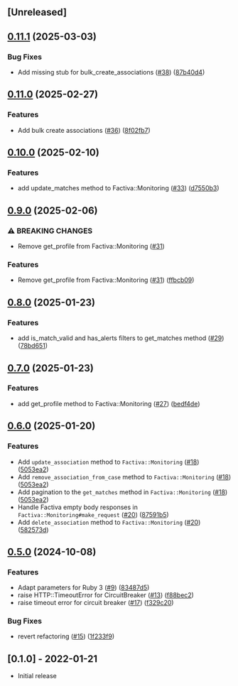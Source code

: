 ## [Unreleased]

## [0.11.1](https://github.com/sequra/factiva-api-client/compare/v0.11.0...v0.11.1) (2025-03-03)


### Bug Fixes

* Add missing stub for bulk_create_associations ([#38](https://github.com/sequra/factiva-api-client/issues/38)) ([87b40d4](https://github.com/sequra/factiva-api-client/commit/87b40d46672b1fbf9ba428a2fa2a08122b90aad5))

## [0.11.0](https://github.com/sequra/factiva-api-client/compare/v0.10.0...v0.11.0) (2025-02-27)


### Features

* Add bulk create associations ([#36](https://github.com/sequra/factiva-api-client/issues/36)) ([8f02fb7](https://github.com/sequra/factiva-api-client/commit/8f02fb7c28cbf0162283e7065cf4b8385ef40c39))

## [0.10.0](https://github.com/sequra/factiva-api-client/compare/v0.9.0...v0.10.0) (2025-02-10)


### Features

* add update_matches method to Factiva::Monitoring ([#33](https://github.com/sequra/factiva-api-client/issues/33)) ([d7550b3](https://github.com/sequra/factiva-api-client/commit/d7550b30824dc4dfc168dcf397ddae789abd879e))

## [0.9.0](https://github.com/sequra/factiva-api-client/compare/v0.8.0...v0.9.0) (2025-02-06)


### ⚠ BREAKING CHANGES

* Remove get_profile from Factiva::Monitoring ([#31](https://github.com/sequra/factiva-api-client/issues/31))

### Features

* Remove get_profile from Factiva::Monitoring ([#31](https://github.com/sequra/factiva-api-client/issues/31)) ([ffbcb09](https://github.com/sequra/factiva-api-client/commit/ffbcb09f15b748569c7405ab0a496e0885e39793))

## [0.8.0](https://github.com/sequra/factiva-api-client/compare/v0.7.0...v0.8.0) (2025-01-23)


### Features

* add is_match_valid and has_alerts filters to get_matches method ([#29](https://github.com/sequra/factiva-api-client/issues/29)) ([78bd651](https://github.com/sequra/factiva-api-client/commit/78bd651a8dc74ac6b8918f508ff572be1298994f))

## [0.7.0](https://github.com/sequra/factiva-api-client/compare/v0.6.0...v0.7.0) (2025-01-23)


### Features

* add get_profile method to Factiva::Monitoring ([#27](https://github.com/sequra/factiva-api-client/issues/27)) ([bedf4de](https://github.com/sequra/factiva-api-client/commit/bedf4debbef6f2461703ae791955b8296247a4bc))

## [0.6.0](https://github.com/sequra/factiva-api-client/compare/v0.5.0...v0.6.0) (2025-01-20)


### Features

* Add `update_association` method to `Factiva::Monitoring` ([#18](https://github.com/sequra/factiva-api-client/pull/18)) ([5053ea2](https://github.com/sequra/factiva-api-client/pull/18/commits/5053ea2462dca9a8d4f9c6a72160bff28554d303))
* Add `remove_association_from_case` method to `Factiva::Monitoring` ([#18](https://github.com/sequra/factiva-api-client/pull/18)) ([5053ea2](https://github.com/sequra/factiva-api-client/pull/18/commits/5053ea2462dca9a8d4f9c6a72160bff28554d303))
* Add pagination to the `get_matches` method in `Factiva::Monitoring` ([#18](https://github.com/sequra/factiva-api-client/pull/18)) ([5053ea2](https://github.com/sequra/factiva-api-client/pull/18/commits/5053ea2462dca9a8d4f9c6a72160bff28554d303))
* Handle Factiva empty body responses in  `Factiva::Monitoring#make_request` ([#20](https://github.com/sequra/factiva-api-client/pull/20)) ([87591b5](https://github.com/sequra/factiva-api-client/pull/20/commits/87591b57d41f4a897f5f1c49fce134239e0997e0))
* Add `delete_association` method to `Factiva::Monitoring` ([#20](https://github.com/sequra/factiva-api-client/pull/20)) ([582573d](https://github.com/sequra/factiva-api-client/pull/20/commits/582573daac45595441878fb7872ba9d02879819a))

## [0.5.0](https://github.com/sequra/factiva-api-client/compare/v0.4.0...v0.5.0) (2024-10-08)


### Features

* Adapt parameters for Ruby 3 ([#9](https://github.com/sequra/factiva-api-client/issues/9)) ([83487d5](https://github.com/sequra/factiva-api-client/commit/83487d55dd4a8cd90ecd24eaa1b9b34934445234))
* raise HTTP::TimeoutError for CircuitBreaker ([#13](https://github.com/sequra/factiva-api-client/issues/13)) ([f88bec2](https://github.com/sequra/factiva-api-client/commit/f88bec29f01085340d29e5748c9782e23c19b3a8))
* raise timeout error for circuit breaker ([#17](https://github.com/sequra/factiva-api-client/issues/17)) ([f329c20](https://github.com/sequra/factiva-api-client/commit/f329c2063dbd16dec3f4bc6aeea02a6c39cb757f))


### Bug Fixes

* revert refactoring ([#15](https://github.com/sequra/factiva-api-client/issues/15)) ([1f233f9](https://github.com/sequra/factiva-api-client/commit/1f233f9c074941db51e0f452b3885522935cc665))

## [0.1.0] - 2022-01-21

- Initial release
